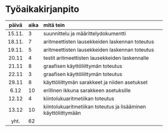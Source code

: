 # Työaikakirjanpito

| päivä | aika | mitä tein |
| :----:|:-----| :-----|
| 15.11. | 3    | suunnittelu ja määrittelydokumentti |
| 18.11. | 7    | aritmeettisten lausekkeiden laskennan toteutus |
| 19.11. | 5    | aritmeettisten lausekkeiden laskennan toteutus |
| 20.11  | 4    | testit aritmeettisten lausekkeiden laskennalle |
| 21.11  | 8    | graafisen käyttöliittymän toteutus |
| 22.11  | 3    | graafisen käyttöliittymän toteutus |
| 29.11  | 8    | käyttöliittymän sarakkeet ja niiden asetukset |
| 6.12   | 10   | erillinen ikkuna sarakkeen asetuksille |
| 12.12  | 4    | kiintolukuaritmetiikan toteutus |
| 13.12  | 10   | kiintolukuaritmetiikan toteutus ja lisääminen käyttöliittymään |
| yht.   | 62   | |
